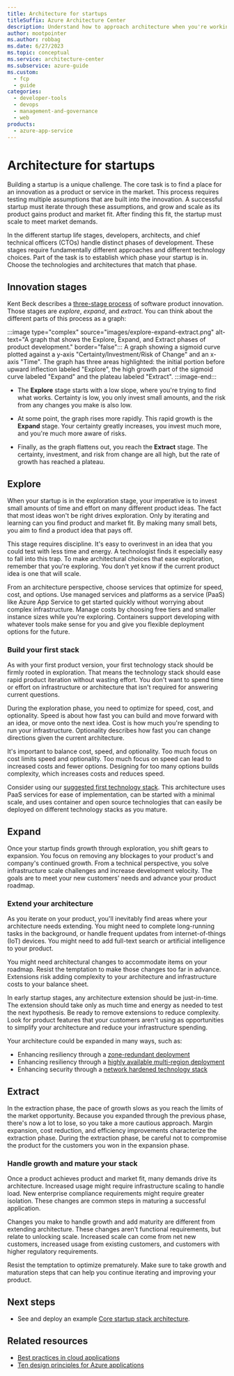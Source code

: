 ```yaml
---
title: Architecture for startups
titleSuffix: Azure Architecture Center
description: Understand how to approach architecture when you're working in a startup.
author: mootpointer
ms.author: robbag
ms.date: 6/27/2023
ms.topic: conceptual
ms.service: architecture-center
ms.subservice: azure-guide
ms.custom:
  - fcp
  - guide
categories:
  - developer-tools
  - devops
  - management-and-governance
  - web
products:
  - azure-app-service
---
```


# Architecture for startups

Building a startup is a unique challenge. The core task is to find a place for an innovation as a product or service in the market. This process requires testing multiple assumptions that are built into the innovation. A successful startup must iterate through these assumptions, and grow and scale as its product gains product and market fit. After finding this fit, the startup must scale to meet market demands.

In the different startup life stages, developers, architects, and chief technical officers (CTOs) handle distinct phases of development. These stages require fundamentally different approaches and different technology choices. Part of the task is to establish which phase your startup is in. Choose the technologies and architectures that match that phase.

## Innovation stages

Kent Beck describes a [three-stage process](https://medium.com/@kentbeck_7670/fast-slow-in-3x-explore-expand-extract-6d4c94a7539) of software product innovation. Those stages are *explore*, *expand*, and *extract*. You can think about the different parts of this process as a graph:

:::image type="complex" source="images/explore-expand-extract.png" alt-text="A graph that shows the Explore, Expand, and Extract phases of product development." border="false":::
  A graph showing a sigmoid curve plotted against a y-axis "Certainty/Investment/Risk of Change" and an x-axis "Time". The graph has three areas highlighted: the initial portion before upward inflection labeled "Explore", the high growth part of the sigmoid curve labeled "Expand" and the plateau labeled "Extract".
:::image-end:::

- The **Explore** stage starts with a low slope, where you're trying to find what works. Certainty is low, you only invest small amounts, and the risk from any changes you make is also low.

- At some point, the graph rises more rapidly. This rapid growth is the **Expand** stage. Your certainty greatly increases, you invest much more, and you're much more aware of risks.

- Finally, as the graph flattens out, you reach the **Extract** stage. The certainty, investment, and risk from change are all high, but the rate of growth has reached a plateau.

## Explore

When your startup is in the exploration stage, your imperative is to invest small amounts of time and effort on many different product ideas. The fact that most ideas won't be right drives exploration. Only by iterating and learning can you find product and market fit. By making many small bets, you aim to find a product idea that pays off.

This stage requires discipline. It's easy to overinvest in an idea that you could test with less time and energy. A technologist finds it especially easy to fall into this trap. To make architectural choices that ease exploration, remember that you're exploring. You don't yet know if the current product idea is one that will scale.

From an architecture perspective, choose services that optimize for speed, cost, and options. Use managed services and platforms as a service (PaaS) like Azure App Service to get started quickly without worrying about complex infrastructure. Manage costs by choosing free tiers and smaller instance sizes while you're exploring. Containers support developing with whatever tools make sense for you and give you flexible deployment options for the future.

### Build your first stack

As with your first product version, your first technology stack should be firmly rooted in exploration. That means the technology stack should ease rapid product iteration without wasting effort. You don't want to spend time or effort on infrastructure or architecture that isn't required for answering current questions.

During the exploration phase, you need to optimize for speed, cost, and optionality. Speed is about how fast you can build and move forward with an idea, or move onto the next idea. Cost is how much you're spending to run your infrastructure. Optionality describes how fast you can change directions given the current architecture.

It's important to balance cost, speed, and optionality. Too much focus on cost limits speed and optionality. Too much focus on speed can lead to increased costs and fewer options. Designing for too many options builds complexity, which increases costs and reduces speed.

Consider using our [suggested first technology stack](../../example-scenario/startups/core-startup-stack.yml). This architecture uses PaaS services for ease of implementation, can be started with a minimal scale, and uses container and open source technologies that can easily be deployed on different technology stacks as you mature.

## Expand

Once your startup finds growth through exploration, you shift gears to expansion. You focus on removing any blockages to your product's and company's continued growth. From a technical perspective, you solve infrastructure scale challenges and increase development velocity. The goals are to meet your new customers' needs and advance your product roadmap.

### Extend your architecture

As you iterate on your product, you'll inevitably find areas where your architecture needs extending. You might need to complete long-running tasks in the background, or handle frequent updates from internet-of-things (IoT) devices. You might need to add full-text search or artificial intelligence to your product.

You might need architectural changes to accommodate items on your roadmap. Resist the temptation to make those changes too far in advance. Extensions risk adding complexity to your architecture and infrastructure costs to your balance sheet.

In early startup stages, any architecture extension should be just-in-time. The extension should take only as much time and energy as needed to test the next hypothesis. Be ready to remove extensions to reduce complexity. Look for product features that your customers aren't using as opportunities to simplify your architecture and reduce your infrastructure spending.

Your architecture could be expanded in many ways, such as:

- Enhancing resiliency through a [zone-redundant deployment](../../web-apps/app-service/architectures/baseline-zone-redundant.yml)
- Enhancing resiliency through a [highly available multi-region deployment](../../web-apps/app-service/architectures/multi-region.yml)
- Enhancing security through a [network hardened technology stack](../../example-scenario/security/hardened-web-app.yml)

## Extract

In the extraction phase, the pace of growth slows as you reach the limits of the market opportunity. Because you expanded through the previous phase, there's now a lot to lose, so you take a more cautious approach. Margin expansion, cost reduction, and efficiency improvements characterize the extraction phase. During the extraction phase, be careful not to compromise the product for the customers you won in the expansion phase.

### Handle growth and mature your stack

Once a product achieves product and market fit, many demands drive its architecture. Increased usage might require infrastructure scaling to handle load. New enterprise compliance requirements might require greater isolation. These changes are common steps in maturing a successful application.

Changes you make to handle growth and add maturity are different from extending architecture. These changes aren't functional requirements, but relate to unlocking scale. Increased scale can come from net new customers, increased usage from existing customers, and customers with higher regulatory requirements.

Resist the temptation to optimize prematurely. Make sure to take growth and maturation steps that can help you continue iterating and improving your product.

## Next steps

- See and deploy an example [Core startup stack architecture](/azure/architecture/example-scenario/startups/core-startup-stack).

## Related resources

- [Best practices in cloud applications](../../best-practices/index-best-practices.md)
- [Ten design principles for Azure applications](../design-principles/index.md)
